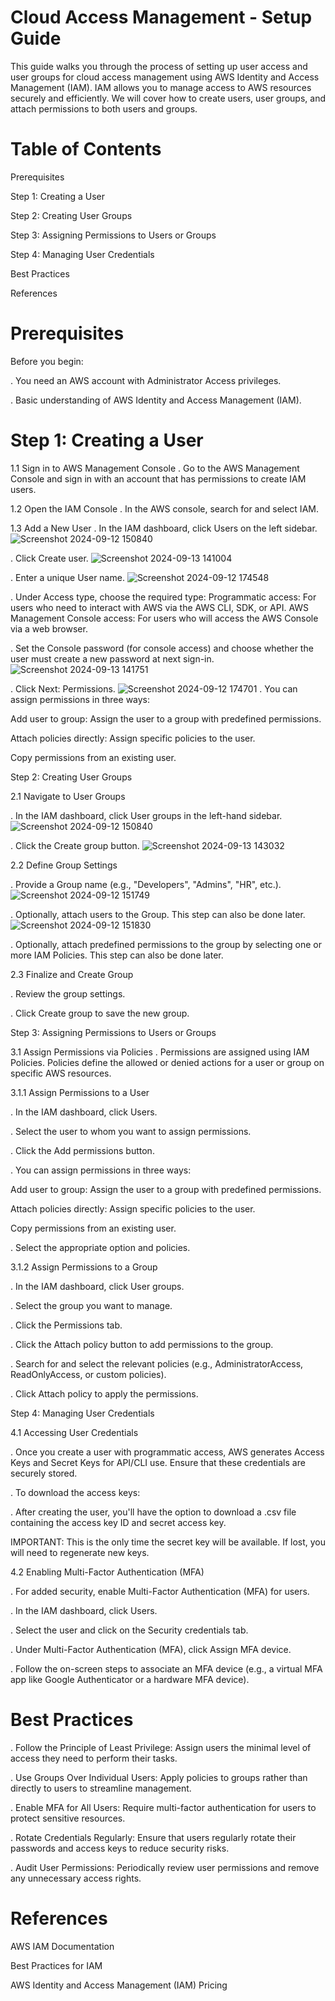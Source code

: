 
# Cloud Access Management - Setup Guide

This guide walks you through the process of setting up user access and user groups for cloud access management using AWS Identity and Access Management (IAM). IAM allows you to manage access to AWS resources securely and efficiently. We will cover how to create users, user groups, and attach permissions to both users and groups.

# Table of Contents

Prerequisites

Step 1: Creating a User

Step 2: Creating User Groups

Step 3: Assigning Permissions to Users or Groups

Step 4: Managing User Credentials

Best Practices

References

# Prerequisites

Before you begin:

. You need an AWS account with Administrator Access privileges.

. Basic understanding of AWS Identity and Access Management (IAM).

# Step 1: Creating a User

1.1 Sign in to AWS Management Console
 . Go to the AWS Management Console and sign in with an account that has permissions to create IAM users.

1.2 Open the IAM Console
 . In the AWS console, search for and select IAM.

1.3 Add a New User
 . In the IAM dashboard, click Users on the left sidebar.
![Screenshot 2024-09-12 150840](https://github.com/user-attachments/assets/4e2cdb7d-90ae-4c7d-ae82-0dfd47f8971c)

 . Click Create user.
![Screenshot 2024-09-13 141004](https://github.com/user-attachments/assets/8b53c2c1-dee5-4c07-abae-9e5063f5b987)

 . Enter a unique User name.
![Screenshot 2024-09-12 174548](https://github.com/user-attachments/assets/1ee5f9c3-9049-4938-930e-e9d902d86d2c)

 . Under Access type, choose the required type:
Programmatic access: For users who need to interact with AWS via the AWS CLI, SDK, or API.
AWS Management Console access: For users who will access the AWS Console via a web browser.

 . Set the Console password (for console access) and choose whether the user must create a new password at next sign-in.
![Screenshot 2024-09-13 141751](https://github.com/user-attachments/assets/d95a320a-f96e-41b4-aad7-45f1a0f57cfd)

 . Click Next: Permissions.
![Screenshot 2024-09-12 174701](https://github.com/user-attachments/assets/8f21604d-16dc-452b-9802-54032da7b4e2)
. You can assign permissions in three ways:

Add user to group: Assign the user to a group with predefined permissions.

Attach policies directly: Assign specific policies to the user.

Copy permissions from an existing user.


Step 2: Creating User Groups

2.1 Navigate to User Groups

 . In the IAM dashboard, click User groups in the left-hand sidebar.
 ![Screenshot 2024-09-12 150840](https://github.com/user-attachments/assets/4e2cdb7d-90ae-4c7d-ae82-0dfd47f8971c)

 . Click the Create group button.
![Screenshot 2024-09-13 143032](https://github.com/user-attachments/assets/d2349ad0-eafd-4f8d-a714-80d26abc20e5)

2.2 Define Group Settings

 . Provide a Group name (e.g., "Developers", "Admins", "HR", etc.).
![Screenshot 2024-09-12 151749](https://github.com/user-attachments/assets/55b2bae2-f363-44e6-9664-8c2f16d01eed)

 . Optionally, attach users to the Group. This step can also be done later.
![Screenshot 2024-09-12 151830](https://github.com/user-attachments/assets/dbe13276-f75e-4538-bf77-e3ba35b61e81) 

 . Optionally, attach predefined permissions to the group by selecting one or more IAM Policies. This step can also be done later.

2.3 Finalize and Create Group

 . Review the group settings.

 . Click Create group to save the new group.

Step 3: Assigning Permissions to Users or Groups

3.1 Assign Permissions via Policies
 . Permissions are assigned using IAM Policies. Policies define the allowed or denied actions for a user or group on specific AWS resources.

3.1.1 Assign Permissions to a User

 . In the IAM dashboard, click Users.

 . Select the user to whom you want to assign permissions.

 . Click the Add permissions button.

 . You can assign permissions in three ways:

Add user to group: Assign the user to a group with predefined permissions.

Attach policies directly: Assign specific policies to the user.

Copy permissions from an existing user.

 . Select the appropriate option and policies.

3.1.2 Assign Permissions to a Group

 . In the IAM dashboard, click User groups.

 . Select the group you want to manage.

 . Click the Permissions tab.

 . Click the Attach policy button to add permissions to the group.

 . Search for and select the relevant policies (e.g., AdministratorAccess, ReadOnlyAccess, or custom policies).

 . Click Attach policy to apply the permissions.

Step 4: Managing User Credentials

4.1 Accessing User Credentials

. Once you create a user with programmatic access, AWS generates Access Keys and Secret Keys for API/CLI use. Ensure that these credentials are securely stored.

. To download the access keys:

. After creating the user, you'll have the option to download a .csv file containing the access key ID and secret access key.

IMPORTANT: This is the only time the secret key will be available. If lost, you will need to regenerate new keys.

4.2 Enabling Multi-Factor Authentication (MFA)

. For added security, enable Multi-Factor Authentication (MFA) for users.

. In the IAM dashboard, click Users.

. Select the user and click on the Security credentials tab.

. Under Multi-Factor Authentication (MFA), click Assign MFA device.

. Follow the on-screen steps to associate an MFA device (e.g., a virtual MFA app like Google Authenticator or a hardware MFA device).

# Best Practices

. Follow the Principle of Least Privilege: Assign users the minimal level of access they need to perform their tasks.

. Use Groups Over Individual Users: Apply policies to groups rather than directly to users to streamline management.

. Enable MFA for All Users: Require multi-factor authentication for users to protect sensitive resources.

. Rotate Credentials Regularly: Ensure that users regularly rotate their passwords and access keys to reduce security risks.

. Audit User Permissions: Periodically review user permissions and remove any unnecessary access rights.

# References

AWS IAM Documentation

Best Practices for IAM

AWS Identity and Access Management (IAM) Pricing
